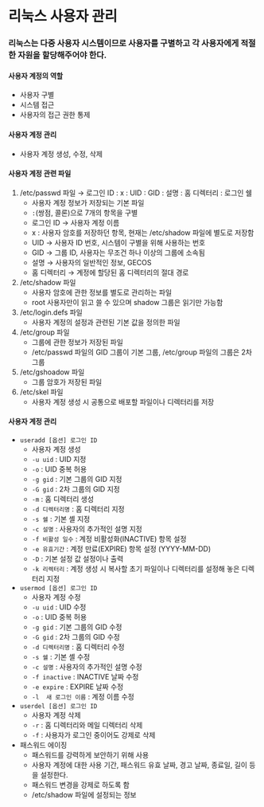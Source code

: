 리눅스 사용자 관리
==================

### 리눅스는 다중 사용자 시스템이므로 사용자를 구별하고 각 사용자에게 적절한 자원을 할당해주어야 한다.

#### 사용자 계정의 역할

- 사용자 구별
- 시스템 접근
- 사용자의 접근 권한 통제

#### 사용자 계정 관리 

- 사용자 계정 생성, 수정, 삭제


#### 사용자 계정 관련 파일
1. /etc/passwd 파일 → 로그인 ID : x : UID : GID : 설명 : 홈 디렉터리 : 로그인 쉘
    - 사용자 계정 정보가 저장되는 기본 파일
    -  `:`(쌍점, 콜론)으로 7개의 항목을 구별
    - 로그인 ID → 사용자 계정 이름
    - x :  사용자 암호를 저장하던 항목, 현재는 /etc/shadow 파일에 별도로 저장함
    - UID → 사용자 ID 번호, 시스템이 구별을 위해 사용하는 번호
    - GID → 그룹 ID, 사용자는 무조건 하나 이상의 그룹에 소속됨
    - 설명 → 사용자의 일반적인 정보, GECOS
    - 홈 디렉터리 → 계정에 할당된 홈 디렉터리의 절대 경로
2. /etc/shadow 파일
    - 사용자 암호에 관한 정보를 별도로 관리하는 파일
    - root 사용자만이 읽고 쓸 수 있으며 shadow 그룹은 읽기만 가능함
3. /etc/login.defs 파일
    - 사용자 계정의 설정과 관련된 기본 값을 정의한 파일
4. /etc/group 파일
    - 그룹에 관한 정보가 저장된 파일
    - /etc/passwd 파일의 GID 그룹이 기본 그룹, /etc/group 파일의 그룹은 2차 그룹
5. /etc/gshoadow 파일
    - 그룹 암호가 저장된 파일
6. /etc/skel 파일
    - 사용자 계정 생성 시 공통으로 배포할 파일이나 디렉터리를 저장

#### 사용자 계정 관리
  - `useradd [옵션] 로그인 ID`
    - 사용자 계정 생성
    - `-u uid` : UID 지정
    - `-o` : UID 중복 허용
    - `-g gid` : 기본 그룹의 GID 지정
    - `-G gid` : 2차 그룹의 GID 지정
    - `-m` : 홈 디렉터리 생성
    - `-d 디렉터리명` : 홈 디렉터리 지정
    - `-s 쉘` : 기본 셸 지정
    - `-c 설명` : 사용자의 추가적인 설명 지정
    - `-f 비활성 일수` : 계정 비활성화(INACTIVE) 항목 설정
    - `-e 유효기간` : 계정 만료(EXPIRE) 항목 설정 (YYYY-MM-DD)
    - `-D` : 기본 설정 값 설정이나 출력
    - `-k 리렉터리` : 계정 생성 시 복사할 초기 파일이나 디렉터리를 설정해 놓은 디렉터리 지정
  - `usermod [옵션] 로그인 ID`
    - 사용자 계정 수정
    - `-u uid` : UID 수정
    - `-o` : UID 중복 허용
    - `-g gid` : 기본 그룹의 GID 수정
    - `-G gid` : 2차 그룹의 GID 수정
    - `-d 디렉터리명` : 홈 디렉터리 수정
    - `-s 쉘` : 기본 셸 수정
    - `-c 설명` : 사용자의 추가적인 설명 수정
    - `-f inactive` : INACTIVE 날짜 수정
    - `-e expire` : EXPIRE 날짜 수정
    - `-l  새 로그인 이름` : 계정 이름 수정
  - `userdel [옵션] 로그인 ID`
    - 사용자 계정 삭제
    - `-r` : 홈 디렉터리와 메일 디렉터리 삭제
    - `-f` : 사용자가 로그인 중이어도 강제로 삭제
  - 패스워드 에이징
    - 패스워드를 강력하게 보안하기 위해 사용
    - 사용자 계정에 대한 사용 기간, 패스워드 유효 날짜, 경고 날짜, 종료일, 길이 등을 설정한다.
    - 패스워드 변경을 강제로 하도록 함
    - /etc/shadow 파일에 설정되는 정보

